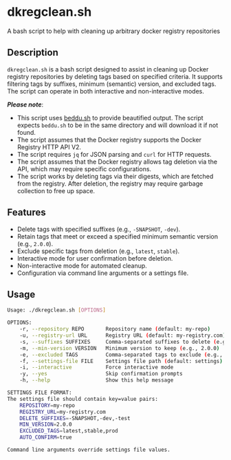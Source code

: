 # dkregclean.sh
A bash script to help with cleaning up arbitrary docker registry repositories

## Description
`dkregclean.sh` is a bash script designed to assist in cleaning up Docker registry repositories by deleting tags based on specified criteria. It supports filtering tags by suffixes, minimum (semantic) version, and excluded tags. The script can operate in both interactive and non-interactive modes.  
  
***Please note***:  
* This script uses [beddu.sh](https://github.com/mjsarfatti/beddu) to provide beautified output. The script expects `beddu.sh` to be in the same directory and will download it if not found.
* The script assumes that the Docker registry supports the Docker Registry HTTP API V2.
* The script requires `jq` for JSON parsing and `curl` for HTTP requests.
* The script assumes that the Docker registry allows tag deletion via the API, which may require specific configurations.
* The script works by deleting tags via their digests, which are fetched from the registry. After deletion, the registry may require garbage collection to free up space.

## Features
- Delete tags with specified suffixes (e.g., `-SNAPSHOT`, `-dev`).
- Retain tags that meet or exceed a specified minimum semantic version (e.g., `2.0.0`).
- Exclude specific tags from deletion (e.g., `latest`, `stable`).
- Interactive mode for user confirmation before deletion.
- Non-interactive mode for automated cleanup.
- Configuration via command line arguments or a settings file.

## Usage

```bash
Usage: ./dkregclean.sh [OPTIONS]

OPTIONS:
    -r, --repository REPO       Repository name (default: my-repo)
    -u, --registry-url URL      Registry URL (default: my-registry.com)
    -s, --suffixes SUFFIXES     Comma-separated suffixes to delete (e.g., -SNAPSHOT,-dev)
    -m, --min-version VERSION   Minimum version to keep (e.g., 2.0.0)
    -e, --excluded TAGS         Comma-separated tags to exclude (e.g., latest,stable)
    -f, --settings-file FILE    Settings file path (default: settings)
    -i, --interactive           Force interactive mode
    -y, --yes                   Skip confirmation prompts
    -h, --help                  Show this help message

SETTINGS FILE FORMAT:
The settings file should contain key=value pairs:
    REPOSITORY=my-repo
    REGISTRY_URL=my-registry.com
    DELETE_SUFFIXES=-SNAPSHOT,-dev,-test
    MIN_VERSION=2.0.0
    EXCLUDED_TAGS=latest,stable,prod
    AUTO_CONFIRM=true

Command line arguments override settings file values.
```

